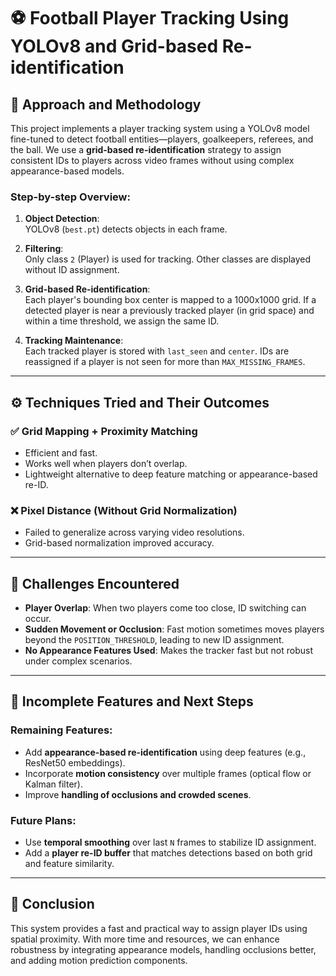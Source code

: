 # ⚽ Football Player Tracking Using YOLOv8 and Grid-based Re-identification

## 🧠 Approach and Methodology

This project implements a player tracking system using a YOLOv8 model fine-tuned to detect football entities—players, goalkeepers, referees, and the ball. We use a **grid-based re-identification** strategy to assign consistent IDs to players across video frames without using complex appearance-based models.

### Step-by-step Overview:

1. **Object Detection**:  
   YOLOv8 (`best.pt`) detects objects in each frame.

2. **Filtering**:  
   Only class `2` (Player) is used for tracking. Other classes are displayed without ID assignment.

3. **Grid-based Re-identification**:  
   Each player's bounding box center is mapped to a 1000x1000 grid. If a detected player is near a previously tracked player (in grid space) and within a time threshold, we assign the same ID.

4. **Tracking Maintenance**:  
   Each tracked player is stored with `last_seen` and `center`. IDs are reassigned if a player is not seen for more than `MAX_MISSING_FRAMES`.

---

## ⚙️ Techniques Tried and Their Outcomes

### ✅ **Grid Mapping + Proximity Matching**
- Efficient and fast.
- Works well when players don’t overlap.
- Lightweight alternative to deep feature matching or appearance-based re-ID.

### ❌ **Pixel Distance (Without Grid Normalization)**
- Failed to generalize across varying video resolutions.
- Grid-based normalization improved accuracy.

---

## 🚧 Challenges Encountered

- **Player Overlap**: When two players come too close, ID switching can occur.
- **Sudden Movement or Occlusion**: Fast motion sometimes moves players beyond the `POSITION_THRESHOLD`, leading to new ID assignment.
- **No Appearance Features Used**: Makes the tracker fast but not robust under complex scenarios.

---

## 🔧 Incomplete Features and Next Steps

### Remaining Features:
- Add **appearance-based re-identification** using deep features (e.g., ResNet50 embeddings).
- Incorporate **motion consistency** over multiple frames (optical flow or Kalman filter).
- Improve **handling of occlusions and crowded scenes**.

### Future Plans:
- Use **temporal smoothing** over last `N` frames to stabilize ID assignment.
- Add a **player re-ID buffer** that matches detections based on both grid and feature similarity.

---

## 📌 Conclusion

This system provides a fast and practical way to assign player IDs using spatial proximity. With more time and resources, we can enhance robustness by integrating appearance models, handling occlusions better, and adding motion prediction components.

